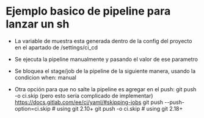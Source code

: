 # Ejemplo basico de pipeline para lanzar un sh

- La variable de muestra esta generada dentro de la config del proyecto
  en el apartado de /settings/ci_cd

- Se ejecuta la pipeline manualmente y pasando el valor de ese parametro

- Se bloquea el stage/job de la pipeline de la siguiente manera, usando la condicion
  when: manual

- Otra opción para que no salte la pipeline es agregar en el push: git push -o ci.skip (pero esto sería complicado de implementar)
https://docs.gitlab.com/ee/ci/yaml/#skipping-jobs
git push --push-option=ci.skip    # using git 2.10+
git push -o ci.skip               # using git 2.18+
